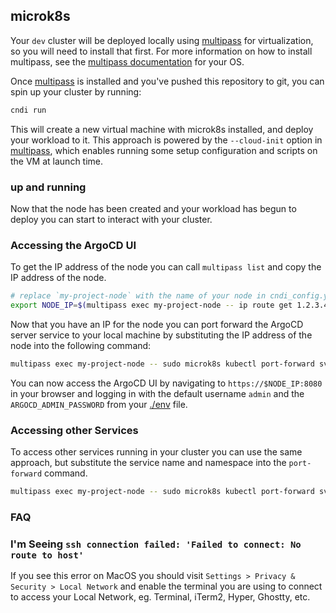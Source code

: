 ## microk8s

Your `dev` cluster will be deployed locally using
[multipass](https://multipass.run/) for virtualization, so you will need to
install that first. For more information on how to install multipass, see the
[multipass documentation](https://multipass.run/docs/tutorial#install-multipass)
for your OS.

Once [multipass](https://multipass.run) is installed and you've pushed this
repository to git, you can spin up your cluster by running:

```bash
cndi run
```

This will create a new virtual machine with microk8s installed, and deploy your
workload to it. This approach is powered by the `--cloud-init` option in
[multipass](https://multipass.run/docs/launch-command), which enables running
some setup configuration and scripts on the VM at launch time.

### up and running

Now that the node has been created and your workload has begun to deploy you can
start to interact with your cluster.

### Accessing the ArgoCD UI

To get the IP address of the node you can call `multipass list` and copy the IP
address of the node.

```bash
# replace `my-project-node` with the name of your node in cndi_config.yaml
export NODE_IP=$(multipass exec my-project-node -- ip route get 1.2.3.4 | awk '{print $7}')
```

Now that you have an IP for the node you can port forward the ArgoCD server
service to your local machine by substituting the IP address of the node into
the following command:

```bash
multipass exec my-project-node -- sudo microk8s kubectl port-forward svc/argocd-server -n argocd 8080:443 --address $NODE_IP
```

You can now access the ArgoCD UI by navigating to `https://$NODE_IP:8080` in
your browser and logging in with the default username `admin` and the
`ARGOCD_ADMIN_PASSWORD` from your [./env](./env) file.

### Accessing other Services

To access other services running in your cluster you can use the same approach,
but substitute the service name and namespace into the `port-forward` command.

```bash
multipass exec my-project-node -- sudo microk8s kubectl port-forward svc/my-service -n my-namespace 8080:80 --address $NODE_IP
```

### FAQ

### I'm Seeing `ssh connection failed: 'Failed to connect: No route to host'`

If you see this error on MacOS you should visit
`Settings > Privacy & Security > Local Network` and enable the terminal you are
using to connect to access your Local Network, eg. Terminal, iTerm2, Hyper,
Ghostty, etc.
